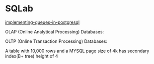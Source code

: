 # SQLab

[implementing-queues-in-postgresql](https://chbussler.medium.com/implementing-queues-in-postgresql-3f6e9ab724fa)

OLAP (Online Analytical Processing) Databases:

OLTP (Online Transaction Processing) Databases:


A table with 10,000 rows and a MYSQL page size of 4k has secondary index(B+ tree) height of 4



